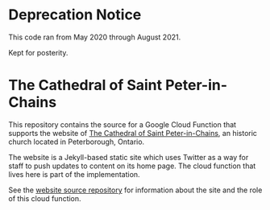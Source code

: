 # Deprecation Notice

This code ran from May 2020 through August 2021.

Kept for posterity.



# The Cathedral of Saint Peter-in-Chains

This repository contains the source for a Google Cloud Function that supports the website of [The Cathedral of Saint Peter-in-Chains](https://stpeterspeterborough.ca/), an historic church located in Peterborough, Ontario.

The website is a Jekyll-based static site which uses Twitter as a way for staff to push updates to content on its home page. The cloud function that lives here is part of the implementation.

See the [website source repository](https://github.com/stpeterinchains/stpeterinchains.github.io) for information about the site and the role of this cloud function.
